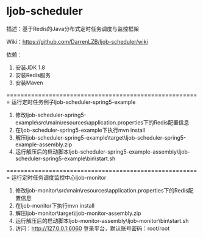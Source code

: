 # ljob-scheduler
描述：基于Redis的Java分布式定时任务调度与监控框架

Wiki：https://github.com/DarrenLZB/ljob-scheduler/wiki

依赖：
1. 安装JDK 1.8
2. 安装Redis服务
3. 安装Maven

=======================================================
运行定时任务例子ljob-scheduler-spring5-example

1. 修改ljob-scheduler-spring5-example\src\main\resources\application.properties下的Redis配置信息
2. 在ljob-scheduler-spring5-example下执行mvn install
3. 解压ljob-scheduler-spring5-example\target\ljob-scheduler-spring5-example-assembly.zip
4. 运行解压后的启动脚本ljob-scheduler-spring5-example-assembly\ljob-scheduler-spring5-example\bin\start.sh

=======================================================
运行定时任务调度监控中心ljob-monitor

1. 修改ljob-monitor\src\main\resources\application.properties下的Redis配置信息
2. 在ljob-monitor下执行mvn install
3. 解压ljob-monitor\target\ljob-monitor-assembly.zip
4. 运行解压后的启动脚本ljob-monitor-assembly\ljob-monitor\bin\start.sh
5. 访问：http://127.0.0.1:6060 登录平台，默认账号密码：root/root
